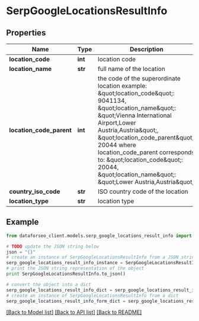 # SerpGoogleLocationsResultInfo


## Properties

Name | Type | Description | Notes
------------ | ------------- | ------------- | -------------
**location_code** | **int** | location code | [optional] 
**location_name** | **str** | full name of the location | [optional] 
**location_code_parent** | **int** | the code of the superordinate location example: \&quot;location_code\&quot;: 9041134, \&quot;location_name\&quot;: \&quot;Vienna International Airport,Lower Austria,Austria\&quot;, \&quot;location_code_parent\&quot;: 20044 where location_code_parent corresponds to: \&quot;location_code\&quot;: 20044, \&quot;location_name\&quot;: \&quot;Lower Austria,Austria\&quot; | [optional] 
**country_iso_code** | **str** | ISO country code of the location | [optional] 
**location_type** | **str** | location type | [optional] 

## Example

```python
from dataforseo_client.models.serp_google_locations_result_info import SerpGoogleLocationsResultInfo

# TODO update the JSON string below
json = "{}"
# create an instance of SerpGoogleLocationsResultInfo from a JSON string
serp_google_locations_result_info_instance = SerpGoogleLocationsResultInfo.from_json(json)
# print the JSON string representation of the object
print SerpGoogleLocationsResultInfo.to_json()

# convert the object into a dict
serp_google_locations_result_info_dict = serp_google_locations_result_info_instance.to_dict()
# create an instance of SerpGoogleLocationsResultInfo from a dict
serp_google_locations_result_info_form_dict = serp_google_locations_result_info.from_dict(serp_google_locations_result_info_dict)
```
[[Back to Model list]](../README.md#documentation-for-models) [[Back to API list]](../README.md#documentation-for-api-endpoints) [[Back to README]](../README.md)


